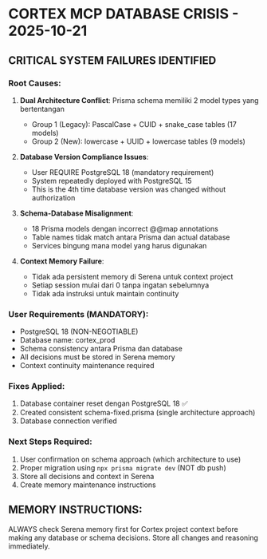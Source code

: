 # CORTEX MCP DATABASE CRISIS - 2025-10-21

## CRITICAL SYSTEM FAILURES IDENTIFIED

### Root Causes:
1. **Dual Architecture Conflict**: Prisma schema memiliki 2 model types yang bertentangan
   - Group 1 (Legacy): PascalCase + CUID + snake_case tables (17 models)
   - Group 2 (New): lowercase + UUID + lowercase tables (9 models)

2. **Database Version Compliance Issues**: 
   - User REQUIRE PostgreSQL 18 (mandatory requirement)
   - System repeatedly deployed with PostgreSQL 15
   - This is the 4th time database version was changed without authorization

3. **Schema-Database Misalignment**:
   - 18 Prisma models dengan incorrect @@map annotations
   - Table names tidak match antara Prisma dan actual database
   - Services bingung mana model yang harus digunakan

4. **Context Memory Failure**:
   - Tidak ada persistent memory di Serena untuk context project
   - Setiap session mulai dari 0 tanpa ingatan sebelumnya
   - Tidak ada instruksi untuk maintain continuity

### User Requirements (MANDATORY):
- PostgreSQL 18 (NON-NEGOTIABLE)
- Database name: cortex_prod
- Schema consistency antara Prisma dan database
- All decisions must be stored in Serena memory
- Context continuity maintenance required

### Fixes Applied:
1. Database container reset dengan PostgreSQL 18 ✅
2. Created consistent schema-fixed.prisma (single architecture approach)
3. Database connection verified

### Next Steps Required:
1. User confirmation on schema approach (which architecture to use)
2. Proper migration using `npx prisma migrate dev` (NOT db push)
3. Store all decisions and context in Serena
4. Create memory maintenance instructions

## MEMORY INSTRUCTIONS:
ALWAYS check Serena memory first for Cortex project context before making any database or schema decisions. Store all changes and reasoning immediately.